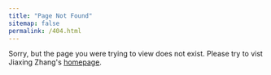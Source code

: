```yaml
---
title: "Page Not Found"
sitemap: false
permalink: /404.html
---
```


Sorry, but the page you were trying to view does not exist. Please try to vist Jiaxing Zhang's [homepage](https://jiaxingzhang.github.io/).
